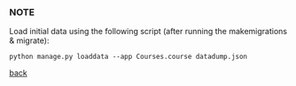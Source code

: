 ### NOTE
Load initial data using the following script (after running the makemigrations & migrate):
```
python manage.py loaddata --app Courses.course datadump.json
```

[back](../README.md)